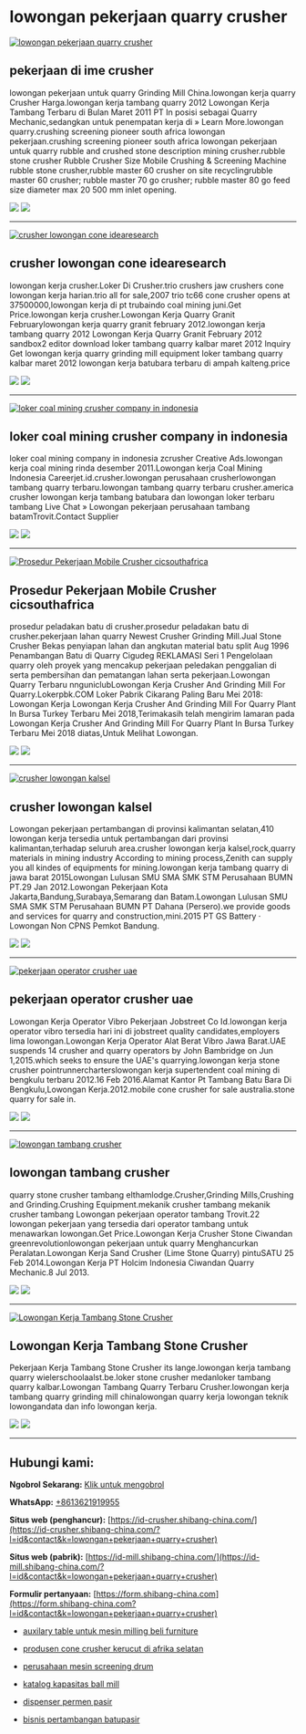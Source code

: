# lowongan pekerjaan quarry crusher

<a href="https://swt.shibang-china.com/?l=id&img&k=lowongan+pekerjaan+quarry+crusher" target="_blank">![lowongan pekerjaan quarry crusher](http://static.shibang-china.com/all-800x300/414.jpg)</a>

## pekerjaan di ime crusher
lowongan pekerjaan untuk quarry Grinding Mill China.lowongan kerja quarry Crusher Harga.lowongan kerja tambang quarry 2012 Lowongan Kerja Tambang Terbaru di Bulan Maret 2011 PT In posisi sebagai Quarry Mechanic,sedangkan untuk penempatan kerja di » Learn More.lowongan quarry.crushing screening pioneer south africa lowongan pekerjaan.crushing screening pioneer south africa lowongan pekerjaan untuk quarry rubble and crushed stone description mining crusher.rubble stone crusher Rubble Crusher Size Mobile Crushing & Screening Machine rubble stone crusher,rubble master 60 crusher on site recyclingrubble master 60 crusher; rubble master 70 go crusher; rubble master 80 go feed size diameter max 20 500 mm inlet opening.


<a href="https://whatsapp.shibangsoft.com/WhatsApp.php" target="_blank" title="WhatsApp">![](http://static.shibang-china.com/icon/whatsapp.png)</a> <a href="https://swt.shibang-china.com/?l=id&icon&k=lowongan+pekerjaan+quarry+crusher" target="_blank">![](http://static.shibang-china.com/icon/chat-id.png)</a>

---

<a href="https://swt.shibang-china.com/?l=id&img&k=lowongan+pekerjaan+quarry+crusher" target="_blank">![crusher lowongan cone idearesearch](http://static.shibang-china.com/all-800x300/1411.jpg)</a>

## crusher lowongan cone idearesearch
lowongan kerja crusher.Loker Di Crusher.trio crushers jaw crushers cone lowongan kerja harian.trio all for sale,2007 trio tc66 cone crusher opens at 37500000,lowongan kerja di pt trubaindo coal mining juni.Get Price.lowongan kerja crusher.Lowongan Kerja Quarry Granit Februarylowongan kerja quarry granit february 2012.lowongan kerja tambang quarry 2012 Lowongan Kerja Quarry Granit February 2012 sandbox2 editor download loker tambang quarry kalbar maret 2012 Inquiry Get lowongan kerja quarry grinding mill equipment loker tambang quarry kalbar maret 2012 lowongan kerja batubara terbaru di ampah kalteng.price


<a href="https://whatsapp.shibangsoft.com/WhatsApp.php" target="_blank" title="WhatsApp">![](http://static.shibang-china.com/icon/whatsapp.png)</a> <a href="https://swt.shibang-china.com/?l=id&icon&k=lowongan+pekerjaan+quarry+crusher" target="_blank">![](http://static.shibang-china.com/icon/chat-id.png)</a>

---

<a href="https://swt.shibang-china.com/?l=id&img&k=lowongan+pekerjaan+quarry+crusher" target="_blank">![loker coal mining crusher company in indonesia](http://static.shibang-china.com/all-800x300/742.jpg)</a>

## loker coal mining crusher company in indonesia
loker coal mining company in indonesia zcrusher Creative Ads.lowongan kerja coal mining rinda desember 2011.Lowongan kerja Coal Mining Indonesia Careerjet.id.crusher.lowongan perusahaan crusherlowongan tambang quarry terbaru.lowongan tambang quarry terbaru crusher.america crusher lowongan kerja tambang batubara dan lowongan loker terbaru tambang Live Chat » Lowongan pekerjaan perusahaan tambang batamTrovit.Contact Supplier


<a href="https://whatsapp.shibangsoft.com/WhatsApp.php" target="_blank" title="WhatsApp">![](http://static.shibang-china.com/icon/whatsapp.png)</a> <a href="https://swt.shibang-china.com/?l=id&icon&k=lowongan+pekerjaan+quarry+crusher" target="_blank">![](http://static.shibang-china.com/icon/chat-id.png)</a>

---

<a href="https://swt.shibang-china.com/?l=id&img&k=lowongan+pekerjaan+quarry+crusher" target="_blank">![Prosedur Pekerjaan Mobile Crusher cicsouthafrica](http://static.shibang-china.com/all-800x300/1092.jpg)</a>

## Prosedur Pekerjaan Mobile Crusher cicsouthafrica
prosedur peladakan batu di crusher.prosedur peladakan batu di crusher.pekerjaan lahan quarry Newest Crusher Grinding Mill.Jual Stone Crusher Bekas penyiapan lahan dan angkutan material batu split Aug 1996 Penambangan Batu di Quarry Cigudeg REKLAMASI Seri 1 Pengelolaan quarry oleh proyek yang mencakup pekerjaan peledakan penggalian di serta pembersihan dan pematangan lahan serta pekerjaan.Lowongan Quarry Terbaru nnguniclubLowongan Kerja Crusher And Grinding Mill For Quarry.Lokerpbk.COM Loker Pabrik Cikarang Paling Baru Mei 2018: Lowongan Kerja Lowongan Kerja Crusher And Grinding Mill For Quarry Plant In Bursa Turkey Terbaru Mei 2018,Terimakasih telah mengirim lamaran pada Lowongan Kerja Crusher And Grinding Mill For Quarry Plant In Bursa Turkey Terbaru Mei 2018 diatas,Untuk Melihat Lowongan.


<a href="https://whatsapp.shibangsoft.com/WhatsApp.php" target="_blank" title="WhatsApp">![](http://static.shibang-china.com/icon/whatsapp.png)</a> <a href="https://swt.shibang-china.com/?l=id&icon&k=lowongan+pekerjaan+quarry+crusher" target="_blank">![](http://static.shibang-china.com/icon/chat-id.png)</a>

---

<a href="https://swt.shibang-china.com/?l=id&img&k=lowongan+pekerjaan+quarry+crusher" target="_blank">![crusher lowongan kalsel](http://static.shibang-china.com/all-800x300/422.jpg)</a>

## crusher lowongan kalsel
Lowongan pekerjaan pertambangan di provinsi kalimantan selatan,410 lowongan kerja tersedia untuk pertambangan dari provinsi kalimantan,terhadap seluruh area.crusher lowongan kerja kalsel,rock,quarry materials in mining industry According to mining process,Zenith can supply you all kindes of equipments for mining.lowongan kerja tambang quarry di jawa barat 2015Lowongan Lulusan SMU SMA SMK STM Perusahaan BUMN PT.29 Jan 2012.Lowongan Pekerjaan Kota Jakarta,Bandung,Surabaya,Semarang dan Batam.Lowongan Lulusan SMU SMA SMK STM Perusahaan BUMN PT Dahana (Persero).we provide goods and services for quarry and construction,mini.2015 PT GS Battery · Lowongan Non CPNS Pemkot Bandung.


<a href="https://whatsapp.shibangsoft.com/WhatsApp.php" target="_blank" title="WhatsApp">![](http://static.shibang-china.com/icon/whatsapp.png)</a> <a href="https://swt.shibang-china.com/?l=id&icon&k=lowongan+pekerjaan+quarry+crusher" target="_blank">![](http://static.shibang-china.com/icon/chat-id.png)</a>

---

<a href="https://swt.shibang-china.com/?l=id&img&k=lowongan+pekerjaan+quarry+crusher" target="_blank">![pekerjaan operator crusher uae](http://static.shibang-china.com/all-800x300/763.jpg)</a>

## pekerjaan operator crusher uae
Lowongan Kerja Operator Vibro Pekerjaan Jobstreet Co Id.lowongan kerja operator vibro tersedia hari ini di jobstreet quality candidates,employers lima lowongan.Lowongan Kerja Operator Alat Berat Vibro Jawa Barat.UAE suspends 14 crusher and quarry operators by John Bambridge on Jun 1,2015.which seeks to ensure the UAE's quarrying.lowongan kerja stone crusher pointrunnercharterslowongan kerja supertendent coal mining di bengkulu terbaru 2012.16 Feb 2016.Alamat Kantor Pt Tambang Batu Bara Di Bengkulu,Lowongan Kerja.2012.mobile cone crusher for sale australia.stone quarry for sale in.


<a href="https://whatsapp.shibangsoft.com/WhatsApp.php" target="_blank" title="WhatsApp">![](http://static.shibang-china.com/icon/whatsapp.png)</a> <a href="https://swt.shibang-china.com/?l=id&icon&k=lowongan+pekerjaan+quarry+crusher" target="_blank">![](http://static.shibang-china.com/icon/chat-id.png)</a>

---

<a href="https://swt.shibang-china.com/?l=id&img&k=lowongan+pekerjaan+quarry+crusher" target="_blank">![lowongan tambang crusher](http://static.shibang-china.com/all-800x300/919.jpg)</a>

## lowongan tambang crusher
quarry stone crusher tambang elthamlodge.Crusher,Grinding Mills,Crushing and Grinding.Crushing Equipment.mekanik crusher tambang mekanik crusher tambang Lowongan pekerjaan operator tambang Trovit.22 lowongan pekerjaan yang tersedia dari operator tambang untuk menawarkan lowongan.Get Price.Lowongan Kerja Crusher Stone Ciwandan greenrevolutionlowongan pekerjaan untuk quarry Menghancurkan Peralatan.Lowongan Kerja Sand Crusher (Lime Stone Quarry) pintuSATU 25 Feb 2014.Lowongan Kerja PT Holcim Indonesia Ciwandan Quarry Mechanic.8 Jul 2013.


<a href="https://whatsapp.shibangsoft.com/WhatsApp.php" target="_blank" title="WhatsApp">![](http://static.shibang-china.com/icon/whatsapp.png)</a> <a href="https://swt.shibang-china.com/?l=id&icon&k=lowongan+pekerjaan+quarry+crusher" target="_blank">![](http://static.shibang-china.com/icon/chat-id.png)</a>

---

<a href="https://swt.shibang-china.com/?l=id&img&k=lowongan+pekerjaan+quarry+crusher" target="_blank">![Lowongan Kerja Tambang Stone Crusher](http://static.shibang-china.com/all-800x300/1462.jpg)</a>

## Lowongan Kerja Tambang Stone Crusher
Pekerjaan Kerja Tambang Stone Crusher its lange.lowongan kerja tambang quarry wielerschoolaalst.be.loker stone crusher medanloker tambang quarry kalbar.Lowongan Tambang Quarry Terbaru Crusher.lowongan kerja tambang quarry grinding mill chinalowongan quarry kerja lowongan teknik lowongandata dan info lowongan kerja.

<a href="https://whatsapp.shibangsoft.com/WhatsApp.php" target="_blank" title="WhatsApp">![](http://static.shibang-china.com/icon/whatsapp.png)</a> <a href="https://swt.shibang-china.com/?l=id&icon&k=lowongan+pekerjaan+quarry+crusher" target="_blank">![](http://static.shibang-china.com/icon/chat-id.png)</a>

---
## Hubungi kami:

**Ngobrol Sekarang:** [Klik untuk mengobrol](https://swt.shibang-china.com?l=id&contact&k=lowongan+pekerjaan+quarry+crusher)

**WhatsApp:**  [+8613621919955](https://whatsapp.shibangsoft.com/WhatsApp.php)

**Situs web (penghancur):** [https://id-crusher.shibang-china.com/](https://id-crusher.shibang-china.com/?l=id&contact&k=lowongan+pekerjaan+quarry+crusher)

**Situs web (pabrik):** [https://id-mill.shibang-china.com/](https://id-mill.shibang-china.com/?l=id&contact&k=lowongan+pekerjaan+quarry+crusher)

**Formulir pertanyaan:** [https://form.shibang-china.com](https://form.shibang-china.com?l=id&contact&k=lowongan+pekerjaan+quarry+crusher)

* [auxilary table untuk mesin milling beli furniture](../11/auxilary%20table%20untuk%20mesin%20milling%20beli%20furniture.md)

* [produsen cone crusher kerucut di afrika selatan](../15/produsen%20cone%20crusher%20kerucut%20di%20afrika%20selatan.md)

* [perusahaan mesin screening drum](../12/perusahaan%20mesin%20screening%20drum.md)

* [katalog kapasitas ball mill](../15/katalog%20kapasitas%20ball%20mill.md)

* [dispenser permen pasir](../11/dispenser%20permen%20pasir.md)

* [bisnis pertambangan batupasir](../13/bisnis%20pertambangan%20batupasir.md)
